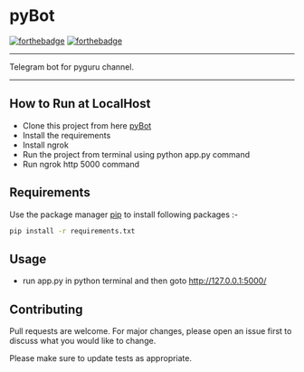 # pyBot

[![forthebadge](https://forthebadge.com/images/badges/built-with-love.svg)](https://forthebadge.com)
[![forthebadge](https://forthebadge.com/images/badges/made-with-python.svg)](https://forthebadge.com)

----

Telegram bot for pyguru channel.


----

## How to Run at LocalHost

* Clone this project from here [pyBot](https://github.com/pyGuru123/pyBot.git)
* Install the requirements
* Install ngrok
* Run the project from terminal using python app.py command
* Run ngrok http 5000 command

## Requirements

Use the package manager [pip](https://pip.pypa.io/en/stable/) to install following packages :-

```bash
pip install -r requirements.txt
```

## Usage

* run app.py in python terminal and then goto http://127.0.0.1:5000/

## Contributing
Pull requests are welcome. For major changes, please open an issue first to discuss what you would like to change.

Please make sure to update tests as appropriate.